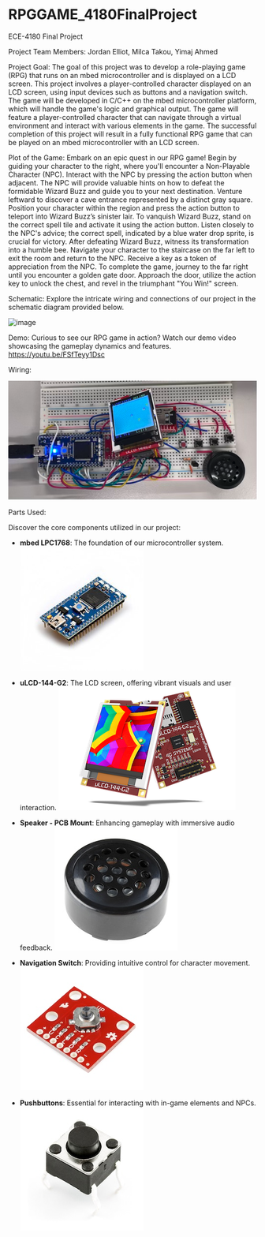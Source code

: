 # RPGGAME_4180FinalProject
ECE-4180 Final Project

Project Team Members:
  Jordan Elliot, Milca Takou, Yimaj Ahmed

Project Goal: The goal of this project was to develop a role-playing game (RPG) that runs on an mbed microcontroller and is displayed on a LCD screen. This project involves a player-controlled character displayed on an LCD screen, using input devices such as buttons and a navigation switch. The game will be developed in C/C++ on the mbed microcontroller platform, which will handle the game's logic and graphical output. The game will feature a player-controlled character that can navigate through a virtual environment and interact with various elements in the game. The successful completion of this project will result in a fully functional RPG game that can be played on an mbed microcontroller with an LCD screen.

Plot of the Game:
     Embark on an epic quest in our RPG game! Begin by guiding your character to the right, where you'll encounter a Non-Playable Character (NPC). Interact with the NPC by pressing the action button when adjacent. The NPC will provide valuable hints on how to defeat the formidable Wizard Buzz and guide you to your next destination.
Venture leftward to discover a cave entrance represented by a distinct gray square. Position your character within the region and press the action button to teleport into Wizard Buzz’s sinister lair. To vanquish Wizard Buzz, stand on the correct spell tile and activate it using the action button. Listen closely to the NPC's advice; the correct spell, indicated by a blue water drop sprite, is crucial for victory.
After defeating Wizard Buzz, witness its transformation into a humble bee. Navigate your character to the staircase on the far left to exit the room and return to the NPC. Receive a key as a token of appreciation from the NPC. To complete the game, journey to the far right until you encounter a golden gate door. Approach the door, utilize the action key to unlock the chest, and revel in the triumphant "You Win!" screen.


Schematic:
Explore the intricate wiring and connections of our project in the schematic diagram provided below.


<img width="514" alt="image" src="https://github.com/YimajA/RPGGAME_4180Project/assets/168121871/45b5385c-0188-4fe2-ab1b-1d23563bd3c4">



    
Demo:
Curious to see our RPG game in action? Watch our demo video showcasing the gameplay dynamics and features.
        https://youtu.be/FSfTeyy1Dsc

Wiring:

![Screenshot](images/Wiring.png)

Parts Used:​

Discover the core components utilized in our project:
- **mbed LPC1768**: The foundation of our microcontroller system.
![Screenshot](images/mbedlpc.jpg)
- **uLCD-144-G2**: The LCD screen, offering vibrant visuals and user interaction.
![Screenshot](images/uLCD-144-G2.jpg)
- **Speaker - PCB Mount**: Enhancing gameplay with immersive audio feedback.
![Screenshot](images/PCBMountSpeaker.jpg)

- **Navigation Switch**: Providing intuitive control for character movement.
  ![Screenshot](images/NavigationSwitch.jpg) 

- **Pushbuttons**: Essential for interacting with in-game elements and NPCs.
![Screenshot](images/Pushbutton.jpg)


